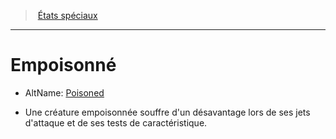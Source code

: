 ﻿---
!Generic
Id: conditions_hd.md#empoisonné
ParentLink: conditions_hd.md#États-spéciaux
Name: Empoisonné
ParentName: États spéciaux
NameLevel: 1
AltName: '[Poisoned](srd_conditions_poisoned.md)'
Attributes: {}
---
> [États spéciaux](hd_conditions.md)

---

# Empoisonné

- AltName: [Poisoned](srd_conditions_poisoned.md)

* Une créature empoisonnée souffre d'un désavantage lors de ses jets d'attaque et de ses tests de caractéristique.

